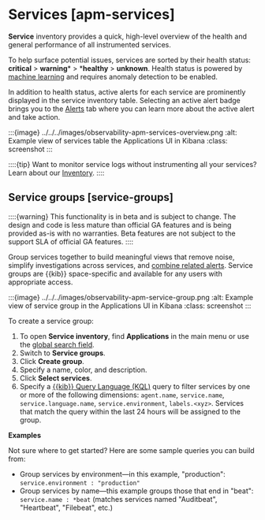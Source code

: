 # Services [apm-services]

**Service** inventory provides a quick, high-level overview of the health and general performance of all instrumented services.

To help surface potential issues, services are sorted by their health status: **critical** > **warning*** > ***healthy** > **unknown**. Health status is powered by [machine learning](../../../solutions/observability/apps/integrate-with-machine-learning.md) and requires anomaly detection to be enabled.

In addition to health status, active alerts for each service are prominently displayed in the service inventory table. Selecting an active alert badge brings you to the [Alerts](../../../solutions/observability/apps/create-apm-rules-alerts.md) tab where you can learn more about the active alert and take action.

:::{image} ../../../images/observability-apm-services-overview.png
:alt: Example view of services table the Applications UI in Kibana
:class: screenshot
:::

::::{tip}
Want to monitor service logs without instrumenting all your services? Learn about our [Inventory](../../../solutions/observability/apps/inventory.md).
::::



## Service groups [service-groups]

::::{warning}
This functionality is in beta and is subject to change. The design and code is less mature than official GA features and is being provided as-is with no warranties. Beta features are not subject to the support SLA of official GA features.
::::


Group services together to build meaningful views that remove noise, simplify investigations across services, and [combine related alerts](../../../solutions/observability/apps/create-apm-rules-alerts.md#apm-alert-view-group). Service groups are {{kib}} space-specific and available for any users with appropriate access.

:::{image} ../../../images/observability-apm-service-group.png
:alt: Example view of service group in the Applications UI in Kibana
:class: screenshot
:::

To create a service group:

1. To open **Service inventory**, find **Applications** in the main menu or use the [global search field](../../../explore-analyze/find-and-organize/find-apps-and-objects.md).
2. Switch to **Service groups**.
3. Click **Create group**.
4. Specify a name, color, and description.
5. Click **Select services**.
6. Specify a [{{kib}} Query Language (KQL)](../../../explore-analyze/query-filter/languages/kql.md) query to filter services by one or more of the following dimensions: `agent.name`, `service.name`, `service.language.name`, `service.environment`, `labels.<xyz>`. Services that match the query within the last 24 hours will be assigned to the group.

**Examples**

Not sure where to get started? Here are some sample queries you can build from:

* Group services by environment—​in this example, "production": `service.environment : "production"`
* Group services by name—​this example groups those that end in "beat": `service.name : *beat` (matches services named "Auditbeat", "Heartbeat", "Filebeat", etc.)

